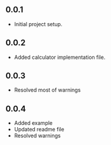 ## 0.0.1
* Initial project setup.

## 0.0.2
* Added calculator implementation file.

## 0.0.3
* Resolved most of warnings

## 0.0.4
* Added example
* Updated readme file
* Resolved warnings
